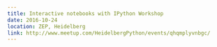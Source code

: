 ```yaml
---
title: Interactive notebooks with IPython Workshop
date: 2016-10-24
location: ZEP, Heidelberg
link: http://www.meetup.com/HeidelbergPython/events/qhqmplyvnbgc/
---
```


